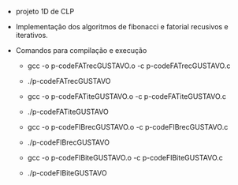 * projeto 1D de CLP

* Implementação dos algoritmos de fibonacci e fatorial recusivos e iterativos.

* Comandos para compilação e execução
    * gcc -o p-codeFATrecGUSTAVO.o -c p-codeFATrecGUSTAVO.c
    * ./p-codeFATrecGUSTAVO

    * gcc -o p-codeFATiteGUSTAVO.o -c p-codeFATiteGUSTAVO.c
    * ./p-codeFATiteGUSTAVO

    * gcc -o p-codeFIBrecGUSTAVO.o -c p-codeFIBrecGUSTAVO.c
    * ./p-codeFIBrecGUSTAVO

    * gcc -o p-codeFIBiteGUSTAVO.o -c p-codeFIBiteGUSTAVO.c
    * ./p-codeFIBiteGUSTAVO